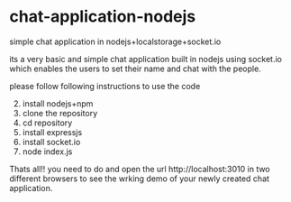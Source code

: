 chat-application-nodejs
=======================

simple chat application in nodejs+localstorage+socket.io

its a very basic and simple chat application built in nodejs using socket.io which enables the users to set their name and chat with the people.

please follow following instructions to use the code

2. install nodejs+npm
2. clone the repository
3. cd repository
3. install expressjs 
3. install socket.io
4. node index.js


Thats all!! you need to do and open the url http://localhost:3010 in two different browsers to see the wrking demo of your newly created chat application.
